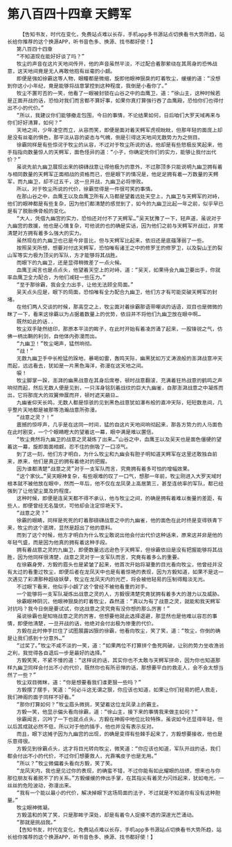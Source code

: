 # 第八百四十四章 天鳄军
        【告知书友，时代在变化，免费站点难以长存，手机app多书源站点切换看书大势所趋，站长给你推荐的这个换源APP，听书音色多、换源、找书都好使！】
       第八百四十四章
       “不知道现在能好好谈了吗？”
       牧尘的声音在这片天地间传开，他的声音虽然平淡，不过配合着那萦绕在其周身的恐怖战意，这天地间竟是无人再敢他抱有丝毫的小觑。
       即便是强如徐霸这等人物，眼瞳都是微缩，旋即他眼神狠戾的盯着牧尘，缓缓的道：“没想到你这小小年纪，竟是能够将战意掌控到这种程度，我倒是小看你了。”
       牧尘不置可否的一笑，他看了一眼被封锁在山谷之中的血鹰卫，道：“徐山主，这种时候若是正面开战的话，恐怕对我们而言都不算好事，如果你真打算强行吞了血鹰殿，恐怕你们也得付出不小的代价。”
       “所以，我建议你们能够撤走包围，今日的事情，不论结果如何，日后咱们大罗天域再来与你们好好清算，如何？”
       天地之间，少年凌空而立，从容而笑，即便是面对着天鳄军虎视眈眈，但那年轻的面庞上却是没有丝毫的惧色，那平淡从容的姿态与气魄，倒是引得这天地间无数势力为之侧目。
       徐霸同样是有些惊诧于牧尘的从容，不过对于牧尘所说的话，他却是有些怒极反笑起来，他手指指向数量惊人的天鳄军，面色怪异的道：“小子，你确定凭你们的实力，能够让我付出代价？”
       虽说先前九幽卫展现出来的磅礴战意让得他极为的意外，不过那顶多只能说明九幽卫拥有着与相同数量的天鳄军正面相战的资格而已，但是眼下的情况是，他足足拥有着一万数量的天鳄军，而九幽卫，却不过五千，这一旦开战，九幽卫必将惨败。
       所以，对于牧尘所说的代价，徐霸觉得是一件很可笑的事情。
       在那山谷之中，血鹰王以及血鹰卫所有人马都是望着远处天空上，九幽卫与天鳄军的对峙，他们的眼神都是有些复杂，因为他们都清楚的感觉到了，如今的九幽卫比起一年之前，似乎早已是有了脱胎换骨般的变化。
       “大人，凭借九幽宫的实力，恐怕还对付不了天鳄军…”吴天犹豫了一下，轻声道，虽说对于九幽宫的救援，他也是心情复杂，可他说的也的确是实话，因为他们之前与天鳄军开战过，非常清楚对方拥有着多么强大的实力。
       虽然现在的九幽卫也已是今非昔比，但与天鳄军比起来，依旧还是底蕴薄弱了一些。
       按照吴天所想，想要对付这天鳄军，恐怕唯有诸王之中的修罗王的修罗卫，以及裂山王的裂山军等实力极为顶尖的军队，方才能够将其战胜。
       而眼下的九幽卫，还是显得稍微差了一点火候。
       血鹰王闻言也是点点头，他望着天空上的对峙，道：“吴天，如果待会九幽卫要出手，你就率血鹰卫全力配合，为他们减轻一些压力。”
       “至于那徐霸，我会全力出手，让他无法顾全局面。”
       吴天点头应是，眼下的局面，恐怕唯有全力配合九幽卫，他们方才有可能突破天鳄军的封堵。
       在他们两人交谈的时候，那高空之上，牧尘面对着徐霸那语带嘲讽的话语，双目也是微微的眯了一下，看来这徐霸以为占据着数量上的优势，依旧并不将他们九幽卫放在眼中啊…
       既然如此的话..
       牧尘双手陡然结印，那原本平淡的眸子，在此时开始有着凌厉涌了起来，一股锋锐之气，仿佛一柄出鞘的利剑，自他体内弥漫而出。
       “九幽卫！”牧尘喝声，猛然响彻。
       “战！”
       无数九幽卫手中长枪猛的跺地，暴喝如雷，轰鸣天际，幽黑犹如万丈涛浪般的澎湃战意冲天而起，远远看去，犹如是一片黑色海洋，弥漫在这天地之间。
       唳！
       牧尘脚掌一跺，澎湃的幽黑战意在其身后席卷，顿时战意翻滚，充满着狂热战意的鹤鸣之声响彻而起，然后无数人便是见到，一只浑身铭刻着战纹的巨大九幽雀，自那澎湃战意之中凝炼而出，它将那庞大的双翼伸展而开，顿时遮天蔽日…
       九幽雀仰天长鸣，无数人都是惊骇的见到黑色战意犹如瀑布般的直冲天际，短短数息间，几乎整片天地都是被那等浩瀚战意所弥漫。
       “战意之灵？！”
       震撼的惊呼声，几乎是在这同一时间，猛的自这片天地间响彻起来，那各方势力的人马面色在此时剧变，一个个眼睛瞪大的望着这一幕，眼中满是难以置信。
       “牧尘竟然将九幽卫的战意之灵凝炼了出来…”山谷之中，血鹰王以及吴天也是面色僵硬的望着这一幕，旋即面面相觑，忍不住的倒吸了一口凉气。
       到了这一刻，他们方才明白，为什么牧尘和九幽会有胆子明知道天鳄军在这里还敢独自前来，原来，他们是真正的拥有着绝对的把握。
       因为谁都清楚“战意之灵”对于一支军队而言，究竟拥有着多可怕的增幅效果。
       “这个家伙…”吴天眼神复杂，有些艰难的叹了一口气，想那一年前，牧尘刚进入大罗天域时根本就不被他放在眼中，然而一年后，他不仅在龙凤录上高居第三，甚至连统率的军队，都已经强到了让他望尘莫及的程度。
       这种时候，即便是连吴天都不得不承认，他与牧尘之间，的确是拥有着难以衡量的差距，有些人，即便曾经无名蛰伏，可他却会注定惊艳天下。
       “战意之灵？”
       徐霸的眼睛，同样是死死的盯着那磅礴战意之中的九幽雀，他的面色在此时终是变得铁青下来，牧尘的这个底牌，显然是超出了他的意料。
       而到了这个时候，他方才明白为什么牧尘敢说出他会付出代价这种话来，原来这并非是他的年轻气盛，而是因为他真的拥有着这种手段。
       拥有着战意之灵的九幽卫，即便数量远远逊色于天鳄军，但徐霸依旧是没有把握能够将其战胜，因为他同样很清楚，战意之灵对于一支军队而言，究竟有着多么的重要。
       在徐霸身旁，方毅的眉头也是紧皱了起来，他首次开始将凝重的目光看向牧尘，他曾经并没有太过的看重过牧尘，即便后者在龙凤天中也是有着惊艳的表现，因为方毅知道，如果不是这一次遇见了彩潇那种超级妖孽，牧尘在龙凤天内的光芒，将会被他轻易的压制得黯淡无光。
       不过眼下看来，他似乎小觑了这个曾经不被他看重的对手。
       一个能够将一支军队凝炼出战意之灵的人，方毅很清楚究竟犹拥有着多大的潜力以及威胁。
       徐霸眼神阴沉，他眼神狠戾的盯着牧尘，森然道：“真以为有了战意之灵，就能和我天鳄军对抗吗？我今日倒是要试试，你这战意之灵究竟有没你想的那么厉害！”
       虽说徐霸也是知晓战意之灵的厉害，但想要他就此选择退避，那显然也是他难以容忍的事情，即便他清楚，一旦开战的话，他绝对会付出极为惨重的代价。
       方毅在此时伸手拦住了试图展露凶狠的徐霸，他看向牧尘，笑了笑，道：“牧尘，你倒的确是让我们感到十分意外…”
       “过奖了。”牧尘不咸不淡的一笑，道：“如果两位不打算拼个鱼死网破，让别的势力坐收渔翁之利，我觉得各自退后一步是最好的选择。”
       方毅笑笑，不紧不慢的道：“这样说的话，其实你也不太敢与天鳄军拼命，因为你也知道那样九幽卫同样会付出不小的代价，既然你也有所忌惮的话，那想要平白的救走人，会不会太想当然了一些？”
       牧尘双目微眯，道：“你是想要看我们谁更狠一些吗？”
       方毅摆了摆手，笑道：“何必斗这无谓之狠，你应该也知道，如果让你们轻易的把人救走，我们神阁的面子同样不好看。”
       “那你打算如何？”牧尘眉头微挑，笑望着这位龙凤录上的霸主。
       方毅一笑，他显示偏头看向徐霸，道：“徐山主，接下来的事情我来做主如何？”
       徐霸闻言，沉吟了一下也就点点头，方毅在神阁中地位比较特殊，虽说如今还显得年轻，但以后其成就必然不低，所以对于他的插手，他也并没有表示反对。
       而且，眼下这摊子因为九幽宫的出现，的确是变得有些棘手起来了，方毅想要接收，他也是乐意得很。
       方毅见到徐霸点头，这才将目光转向牧尘，微笑道：“你应该也知道，军队开战的话，我们都会付出不小的代价，不过你们想要救人，光靠嘴皮子也是无用。”
       “所以？”牧尘微偏着头看向方毅，笑了笑。
       “龙凤天内，我也是见过你的表现，的确蛮不错，不过你能有如此耀眼的战绩，想来也与你那位朋友有着脱不了的关系。”方毅缓缓的伸出手掌，在其指尖有着灵力闪烁起来，犹如电光，一丝丝的危险波动，弥漫出来。
       “我有一个能以最小的代价，解决掉眼下这场局面的法子，不过就是不知道你有没有这种胆量。”
       牧尘眼神微凝。
       方毅温和的笑了笑，只是那眸子深处，却是有着令人捉摸不透的深邃光芒涌动。
       “那就是挑战我。”
       【告知书友，时代在变化，免费站点难以长存，手机app多书源站点切换看书大势所趋，站长给你推荐的这个换源APP，听书音色多、换源、找书都好使！】